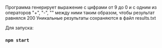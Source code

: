 Программа генерирует выражение с цифрами от 9 до 0 и с одним из операторов "+", "-", "" между ними таким образом, чтобы результат равнялся 200
Уникальные результаты сохраняются в файл results.txt

Для запуска:

### `npm start`
